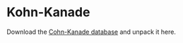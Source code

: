 # Kohn-Kanade

Download the [Cohn-Kanade database](http://www.consortium.ri.cmu.edu/ckagree/) 
and unpack it here.
